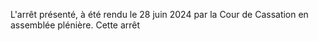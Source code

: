L'arrêt présenté, à été rendu le 28 juin 2024 par la Cour de Cassation en assemblée plénière. Cette arrêt 